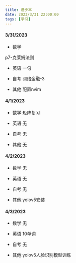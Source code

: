 ```yaml
---
title: 进步本
date: 2023/3/31 22:00:00
tags: [学习]
---
```

#### 3/31/2023
* 数学

p7-克莱姆法则
* 英语
一句

* 自考
网络金融-3

* 其他
配置nvim

#### 4/1/2023
* 数学
矩阵复习

* 英语
无

* 自考
无

* 其他
无

#### 4/2/2023
* 数学
无

* 英语
无

* 自考
无

* 其他
yolov5安装
#### 4/3/2023
* 数学
无

* 英语
10单词

* 自考
无

* 其他
yolov5人脸识别模型训练
